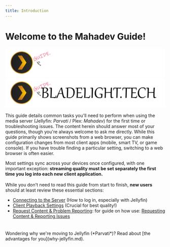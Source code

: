 ```yaml
---
title: Introduction
---
```


# Welcome to the Mahadev Guide!

![Logo](assets/images/guide-logo-dark.webp#only-dark)
![Logo](assets/images/guide-logo-light.webp#only-light)

This guide details common tasks you'll need to perform when using the media server (Jellyfin: *Parvati* / Plex: *Mahadev*) for the first time or troubleshooting issues. The content herein should answer most of your questions, though you're always welcome to ask me directly. While this guide primarily shows screenshots from a web browser, you can make configuration changes from most client apps (mobile, smart TV, or game console). If you have trouble finding a particular setting, switching to a web browser is often easier.

Most settings sync across your devices once configured, with one important exception: **streaming quality must be set separately the first time you log into each new client application.**
<br><br>
While you don't need to read this guide from start to finish, **new users** should at least review these essential sections:

* [Connecting to the Server](connecting.md) (How to log in, especially with Jellyfin)
* [Client Playback Settings](client-settings.md) (Crucial for best quality!)
* [Request Content & Problem Reporting](https://request.bladelight.tech): for guide on how use: [Requesting Content & Reporting Issues](requests-and-issues.md)

<div id="plex-countdown" style="font-size: 1.5em; font-weight: bold; text-align: center; margin-top: 20px; color: red;"></div>

<script>
var countDownDate = new Date("July 1, 2025 00:00:00").getTime();

var x = setInterval(function() {
  var now = new Date().getTime();
  var distance = countDownDate - now;

  var days = Math.floor(distance / (1000 * 60 * 60 * 24));
  var hours = Math.floor((distance % (1000 * 60 * 60 * 24)) / (1000 * 60 * 60));
  var minutes = Math.floor((distance % (1000 * 60 * 60)) / (1000 * 60));
  var seconds = Math.floor((distance % (1000 * 60)) / 1000);

  // Check if the element exists before trying to update it
  var countdownElement = document.getElementById("plex-countdown");
  if (countdownElement) {
      countdownElement.innerHTML = "Plex (*Mahadev*) Decommissioned in: " + days + "d " + hours + "h "
      + minutes + "m " + seconds + "s ";

      if (distance < 0) {
        clearInterval(x);
        countdownElement.innerHTML = "Plex (*Mahadev*) Decommissioned";
      }
  } else {
      // If element doesn't exist, stop the interval
      clearInterval(x);
  }
}, 1000);
</script>

<br>
Wondering why we're moving to Jellyfin (*Parvati*)? Read about [the advantages for you](why-jellyfin.md).

